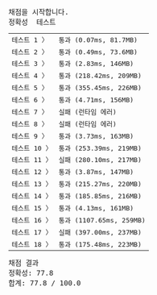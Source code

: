 <pre class="console-content"><div></div><div class="console-heading">채점을 시작합니다.</div><div class="console-message">정확성  테스트</div><table class="console-test-group" data-category="correctness"><tbody><tr data-testcase-id="90267"><td valign="top" class="td-label">테스트 1 <span>〉</span></td><td class="result passed">통과 (0.07ms, 81.7MB)</td></tr><tr data-testcase-id="90268"><td valign="top" class="td-label">테스트 2 <span>〉</span></td><td class="result passed">통과 (0.49ms, 73.6MB)</td></tr><tr data-testcase-id="90269"><td valign="top" class="td-label">테스트 3 <span>〉</span></td><td class="result passed">통과 (2.83ms, 146MB)</td></tr><tr data-testcase-id="90270"><td valign="top" class="td-label">테스트 4 <span>〉</span></td><td class="result passed">통과 (218.42ms, 209MB)</td></tr><tr data-testcase-id="90271"><td valign="top" class="td-label">테스트 5 <span>〉</span></td><td class="result passed">통과 (355.45ms, 226MB)</td></tr><tr data-testcase-id="90272"><td valign="top" class="td-label">테스트 6 <span>〉</span></td><td class="result passed">통과 (4.71ms, 156MB)</td></tr><tr data-testcase-id="90273"><td valign="top" class="td-label">테스트 7 <span>〉</span></td><td class="result failed">실패 (런타임 에러)</td></tr><tr data-testcase-id="90274"><td valign="top" class="td-label">테스트 8 <span>〉</span></td><td class="result failed">실패 (런타임 에러)</td></tr><tr data-testcase-id="90275"><td valign="top" class="td-label">테스트 9 <span>〉</span></td><td class="result passed">통과 (3.73ms, 163MB)</td></tr><tr data-testcase-id="90276"><td valign="top" class="td-label">테스트 10 <span>〉</span></td><td class="result passed">통과 (253.39ms, 219MB)</td></tr><tr data-testcase-id="90277"><td valign="top" class="td-label">테스트 11 <span>〉</span></td><td class="result failed">실패 (280.10ms, 217MB)</td></tr><tr data-testcase-id="90278"><td valign="top" class="td-label">테스트 12 <span>〉</span></td><td class="result passed">통과 (3.87ms, 147MB)</td></tr><tr data-testcase-id="90279"><td valign="top" class="td-label">테스트 13 <span>〉</span></td><td class="result passed">통과 (215.27ms, 220MB)</td></tr><tr data-testcase-id="90280"><td valign="top" class="td-label">테스트 14 <span>〉</span></td><td class="result passed">통과 (185.85ms, 216MB)</td></tr><tr data-testcase-id="90281"><td valign="top" class="td-label">테스트 15 <span>〉</span></td><td class="result passed">통과 (4.13ms, 161MB)</td></tr><tr data-testcase-id="90282"><td valign="top" class="td-label">테스트 16 <span>〉</span></td><td class="result passed">통과 (1107.65ms, 259MB)</td></tr><tr data-testcase-id="90283"><td valign="top" class="td-label">테스트 17 <span>〉</span></td><td class="result failed">실패 (397.00ms, 237MB)</td></tr><tr data-testcase-id="90284"><td valign="top" class="td-label">테스트 18 <span>〉</span></td><td class="result passed">통과 (175.48ms, 223MB)</td></tr></tbody></table><div class="console-heading">채점 결과</div><div class="console-message">정확성: 77.8</div><div class="console-message">합계: 77.8 / 100.0</div></pre>